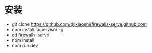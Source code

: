 # 安装

- git clone https://github.com/djlxiaoshi/firewalls-serve.github.com
- npm install supervisor -g 
- cd firewalls-serve
- npm install
- npm run dev